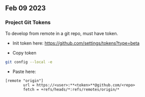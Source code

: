
## Feb 09 2023

### Project Git Tokens

To develop from remote in a git repo, must have token.

* Init token here:
https://github.com/settings/tokens?type=beta

* Copy token

```bash
git config --local -e
```

* Paste here:

```
[remote "origin"]
        url = https://<user>:**<token>**@github.com/<repo>
        fetch = +refs/heads/*:refs/remotes/origin/*
```





